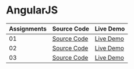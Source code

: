 # AngularJS

| Assignments | Source Code                                                                    | Live Demo                                                                                       |
| ----------- | ------------------------------------------------------------------------------ | ----------------------------------------------------------------------------------------------- |
| 01          | [Source Code](https://github.com/karamanburak/AngularJS/tree/main/assignment1) | [Live Demo](https://karamanburak.github.io/AngularJS/assignment1//module1-solution//index.html) |
| 02          | [Source Code](https://github.com/karamanburak/AngularJS/tree/main/assignment2) | [Live Demo](https://karamanburak.github.io/AngularJS/assignment2//module2-solution//index.html) |
| 03          | [Source Code](https://github.com/karamanburak/AngularJS/tree/main/assignment3) | [Live Demo](https://karamanburak.github.io/AngularJS/assignment3//module3-solution//index.html) |
